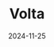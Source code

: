 ---  
layout: startup_page  
title: "Volta"  
id: "voltacharging.com"  
permalink: "/voltavoltacharging.com11252024/"  
website: "https://voltacharging.com/"  
funding_round: "Pre-Seed"  
funding_amount: "€6M"  
investors: "Emblem, Robin Capital, Founders Future, Sequoia, a16z, Berlusconi family investment firms, Agnelli family investment firms"  
about: "Volta is a B2B SaaS platform designed to streamline the catalog management process for midsize wholesale and distribution companies. It offers a Shopify-like experience for B2B transactions, replacing manual processes and paper catalogs with a digital solution that integrates with existing ERP systems. This allows companies to manage catalogs, track negotiations, and update orders efficiently."  
markets: "SaaS, B2B, Advertising, Advertising Platforms, Automotive, Charging Infrastructure, Electric Vehicle, Marketing"  
hq: "San Francisco, California, United States"  
founded_year: "2010"  
linkedin: "https://www.linkedin.com/company/voltacharging"  
twitter: "http://twitter.com/VoltaCharging"  
instagram: ""  
facebook: "http://www.facebook.com/voltacharging"  
crunchbase: "https://www.crunchbase.com/organization/volta-industries"  
pitchbook: "https://pitchbook.com/profiles/company/56417-32"  

date_display: "25-Nov-2024"  
date: "2024-11-25"

# SEO Optimization  
meta_title: "Volta - Pre-Seed Funding (€6M)"  
meta_description: "Volta, Volta is a B2B SaaS platform designed to streamline the catalog management process for midsize wholesale and distribution companies. It offers a Shopi..."  
meta_keywords: "Volta, SaaS, B2B, Advertising, Advertising Platforms, Automotive, Charging Infrastructure, Electric Vehicle, Marketing, Pre-Seed funding"  
canonical_url: "https://startup.projectstartups.com/voltavoltacharging.com11252024/"  
---